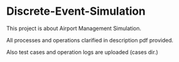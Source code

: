 # Discrete-Event-Simulation

This project is about Airport Management Simulation.

All processes and operations clarified in description pdf provided.

Also test cases and operation logs are uploaded (cases dir.)


